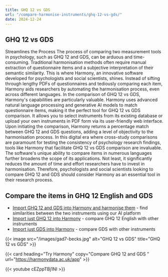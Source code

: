 ```yaml
---
title: GHQ 12 vs GDS
url: "/compare-harmonise-instruments/ghq-12-vs-gds/"
date: 2024-12-24
---
```


## GHQ 12 vs GDS

Streamlines the Process The process of comparing two measurement tools in psychology, such as GHQ 12 and GDS, can be arduous and time-consuming. Traditional harmonisation methods often require manual extraction of questionnaire items and a subjective interpretation of their semantic similarity. This is where Harmony, an innovative software developed for psychologists and social scientists, shines. Instead of sifting through lengthy PDFs of questionnaires and tediously comparing each item, Harmony aids researchers by automating the harmonisation process, even across different languages. In the comparison of GHQ 12 vs GDS, Harmony's capabilities are particularly valuable. Harmony uses advanced natural language processing and generative AI models to match questionnaire items, making it the perfect tool for GHQ 12 vs GDS comparison. It allows you to select instruments from its existing database or upload your own instruments in PDF form via its user-friendly web interface. Upon initiating the comparison, Harmony returns a percentage match between GHQ 12 and GDS questions, adding a level of objectivity to the harmonisation process. In this digital era where cross-study comparisons are paramount for testing the consistency of psychology research findings, tools like Harmony that facilitate GHQ 12 vs GDS comparison are invaluable. The software's unique ability to compare items in numerous languages further broadens the scope of its applications. Not least, it significantly reduces the amount of time and effort researchers have to invest in harmonisation. Therefore, psychologists and social scientists looking to compare GHQ 12 and GDS should consider Harmony as an essential tool in their research process.

## Compare the items in GHQ 12 English and GDS

* <a href="https://harmonydata.ac.uk/app/#/import/W3siaW5zdHJ1bWVudF9uYW1lIjogIkdIUSAxMiBFbmdsaXNoIiwgInF1ZXN0aW9ucyI6IFt7InF1ZXN0aW9uX3RleHQiOiAiQmVlbiBhYmxlIHRvIGNvbmNlbnRyYXRlIG9uIHdoYXQgeW91XHUyMDE5cmUgZG9pbmc_ICJ9LCB7InF1ZXN0aW9uX3RleHQiOiAiTG9zdCBtdWNoIHNsZWVwIG92ZXIgd29ycnk_In0sIHsicXVlc3Rpb25fdGV4dCI6ICJGZWx0IHlvdSB3ZXJlIHBsYXlpbmcgYSB1c2VmdWwgcGFydCBpbiB0aGluZ3M_In0sIHsicXVlc3Rpb25fdGV4dCI6ICJGZWx0IGNhcGFibGUgb2YgbWFraW5nIGRlY2lzaW9ucyBhYm91dCB0aGluZ3M_In0sIHsicXVlc3Rpb25fdGV4dCI6ICJGZWx0IGNvbnN0YW50bHkgdW5kZXIgc3RyYWluPyJ9LCB7InF1ZXN0aW9uX3RleHQiOiAiRmVsdCB5b3UgY291bGRuXHUyMDE5dCBvdmVyY29tZSB5b3VyIGRpZmZpY3VsdGllcz8ifSwgeyJxdWVzdGlvbl90ZXh0IjogIkJlZW4gYWJsZSB0byBlbmpveSB5b3VyIG5vcm1hbCBkYXktdG8tZGF5IGFjdGl2aXRpZXM_In0sIHsicXVlc3Rpb25fdGV4dCI6ICJCZWVuIGFibGUgdG8gZmFjZSB1cCB0byB5b3VyIHByb2JsZW1zPyJ9LCB7InF1ZXN0aW9uX3RleHQiOiAiQmVlbiBmZWVsaW5nIHVuaGFwcHkgYW5kIGRlcHJlc3NlZD8ifSwgeyJxdWVzdGlvbl90ZXh0IjogIkJlZW4gbG9zaW5nIGNvbmZpZGVuY2UgaW4geW91cnNlbGY_In0sIHsicXVlc3Rpb25fdGV4dCI6ICJCZWVuIHRoaW5raW5nIG9mIHlvdXJzZWxmIGFzIGEgd29ydGhsZXNzIHBlcnNvbj8ifSwgeyJxdWVzdGlvbl90ZXh0IjogIkJlZW4gZmVlbGluZyByZWFzb25hYmx5IGhhcHB5LCBhbGwgdGhpbmdzIGNvbnNpZGVyZWQifV19LCB7Imluc3RydW1lbnRfbmFtZSI6ICJHZXJpYXRyaWMgRGVwcmVzc2lvbiBTY2FsZSAoMTAtaXRlbSkgKEdEUykiLCAicXVlc3Rpb25zIjogW3sicXVlc3Rpb25fdGV4dCI6ICJBcmUgeW91IGJhc2ljYWxseSBzYXRpc2ZpZWQgd2l0aCB5b3VyIGxpZmU_In0sIHsicXVlc3Rpb25fdGV4dCI6ICJIYXZlIHlvdSBkcm9wcGVkIG1hbnkgb2YgeW91ciBhY3Rpdml0aWVzIG9yIGludGVyZXN0cz8ifSwgeyJxdWVzdGlvbl90ZXh0IjogIkRvIHlvdSBmZWVsIHRoYXQgeW91ciBsaWZlIGlzIGVtcHR5PyJ9LCB7InF1ZXN0aW9uX3RleHQiOiAiRG8geW91IG9mdGVuIGZlZWwgYm9yZWQ_In0sIHsicXVlc3Rpb25fdGV4dCI6ICJBcmUgeW91IGluIGdvb2Qgc3Bpcml0cyBtb3N0IG9mIHRoZSB0aW1lPyJ9LCB7InF1ZXN0aW9uX3RleHQiOiAiQXJlIHlvdSBhZnJhaWQgdGhhdCBzb21ldGhpbmcgYmFkIGlzIGdvaW5nIHRvIGhhcHBlbiB0byB5b3U_In0sIHsicXVlc3Rpb25fdGV4dCI6ICJEbyB5b3UgZmVlbCBoYXBweSBtb3N0IG9mIHRoZSB0aW1lPyJ9LCB7InF1ZXN0aW9uX3RleHQiOiAiRG8geW91IG9mdGVuIGZlZWwgaGVscGxlc3M_In0sIHsicXVlc3Rpb25fdGV4dCI6ICJEbyB5b3UgcHJlZmVyIHRvIHN0YXkgYXQgaG9tZSwgcmF0aGVyIHRoYW4gZ29pbmcgb3V0IGFuZCBkb2luZyBuZXcgdGhpbmdzPyJ9LCB7InF1ZXN0aW9uX3RleHQiOiAiRG8geW91IGZlZWwgeW91IGhhdmUgbW9yZSBwcm9ibGVtcyB3aXRoIHlvdXIgbWVtb3J5IHRoYW4gbW9zdD8ifSwgeyJxdWVzdGlvbl90ZXh0IjogIkRvIHlvdSB0aGluayBpdCBpcyB3b25kZXJmdWwgdG8gYmUgYWxpdmU_In0sIHsicXVlc3Rpb25fdGV4dCI6ICJEbyB5b3UgZmVlbCBwcmV0dHkgd29ydGhsZXNzIHRoZSB3YXkgeW91IGFyZSBub3cifSwgeyJxdWVzdGlvbl90ZXh0IjogIkRvIHlvdSBmZWVsIGZ1bGwgb2YgZW5lcmd5PyJ9LCB7InF1ZXN0aW9uX3RleHQiOiAiRG8geW91IGZlZWwgdGhhdCB5b3VyIHNpdHVhdGlvbiBpcyBob3BlbGVzcz8ifSwgeyJxdWVzdGlvbl90ZXh0IjogIkRvIHlvdSB0aGluayB0aGF0IG1vc3QgcGVvcGxlIGFyZSBiZXR0ZXIgb2ZmIHRoYW4geW91IGFyZT8ifV19XQ==" target="harmonyapp">Import GHQ 12 and GDS into Harmony and harmonise them</a> - find similarities between the two instruments using our AI platform
* <a href="https://harmonydata.ac.uk/app/#/import/W3siaW5zdHJ1bWVudF9uYW1lIjogIkdIUSAxMiBFbmdsaXNoIiwgInF1ZXN0aW9ucyI6IFt7InF1ZXN0aW9uX3RleHQiOiAiQmVlbiBhYmxlIHRvIGNvbmNlbnRyYXRlIG9uIHdoYXQgeW91XHUyMDE5cmUgZG9pbmc_ICJ9LCB7InF1ZXN0aW9uX3RleHQiOiAiTG9zdCBtdWNoIHNsZWVwIG92ZXIgd29ycnk_In0sIHsicXVlc3Rpb25fdGV4dCI6ICJGZWx0IHlvdSB3ZXJlIHBsYXlpbmcgYSB1c2VmdWwgcGFydCBpbiB0aGluZ3M_In0sIHsicXVlc3Rpb25fdGV4dCI6ICJGZWx0IGNhcGFibGUgb2YgbWFraW5nIGRlY2lzaW9ucyBhYm91dCB0aGluZ3M_In0sIHsicXVlc3Rpb25fdGV4dCI6ICJGZWx0IGNvbnN0YW50bHkgdW5kZXIgc3RyYWluPyJ9LCB7InF1ZXN0aW9uX3RleHQiOiAiRmVsdCB5b3UgY291bGRuXHUyMDE5dCBvdmVyY29tZSB5b3VyIGRpZmZpY3VsdGllcz8ifSwgeyJxdWVzdGlvbl90ZXh0IjogIkJlZW4gYWJsZSB0byBlbmpveSB5b3VyIG5vcm1hbCBkYXktdG8tZGF5IGFjdGl2aXRpZXM_In0sIHsicXVlc3Rpb25fdGV4dCI6ICJCZWVuIGFibGUgdG8gZmFjZSB1cCB0byB5b3VyIHByb2JsZW1zPyJ9LCB7InF1ZXN0aW9uX3RleHQiOiAiQmVlbiBmZWVsaW5nIHVuaGFwcHkgYW5kIGRlcHJlc3NlZD8ifSwgeyJxdWVzdGlvbl90ZXh0IjogIkJlZW4gbG9zaW5nIGNvbmZpZGVuY2UgaW4geW91cnNlbGY_In0sIHsicXVlc3Rpb25fdGV4dCI6ICJCZWVuIHRoaW5raW5nIG9mIHlvdXJzZWxmIGFzIGEgd29ydGhsZXNzIHBlcnNvbj8ifSwgeyJxdWVzdGlvbl90ZXh0IjogIkJlZW4gZmVlbGluZyByZWFzb25hYmx5IGhhcHB5LCBhbGwgdGhpbmdzIGNvbnNpZGVyZWQifV19LCB7Imluc3RydW1lbnRfbmFtZSI6ICJHZXJpYXRyaWMgRGVwcmVzc2lvbiBTY2FsZSAoMTAtaXRlbSkgKEdEUykiLCAicXVlc3Rpb25zIjogW3sicXVlc3Rpb25fdGV4dCI6ICJBcmUgeW91IGJhc2ljYWxseSBzYXRpc2ZpZWQgd2l0aCB5b3VyIGxpZmU_In0sIHsicXVlc3Rpb25fdGV4dCI6ICJIYXZlIHlvdSBkcm9wcGVkIG1hbnkgb2YgeW91ciBhY3Rpdml0aWVzIG9yIGludGVyZXN0cz8ifSwgeyJxdWVzdGlvbl90ZXh0IjogIkRvIHlvdSBmZWVsIHRoYXQgeW91ciBsaWZlIGlzIGVtcHR5PyJ9LCB7InF1ZXN0aW9uX3RleHQiOiAiRG8geW91IG9mdGVuIGZlZWwgYm9yZWQ_In0sIHsicXVlc3Rpb25fdGV4dCI6ICJBcmUgeW91IGluIGdvb2Qgc3Bpcml0cyBtb3N0IG9mIHRoZSB0aW1lPyJ9LCB7InF1ZXN0aW9uX3RleHQiOiAiQXJlIHlvdSBhZnJhaWQgdGhhdCBzb21ldGhpbmcgYmFkIGlzIGdvaW5nIHRvIGhhcHBlbiB0byB5b3U_In0sIHsicXVlc3Rpb25fdGV4dCI6ICJEbyB5b3UgZmVlbCBoYXBweSBtb3N0IG9mIHRoZSB0aW1lPyJ9LCB7InF1ZXN0aW9uX3RleHQiOiAiRG8geW91IG9mdGVuIGZlZWwgaGVscGxlc3M_In0sIHsicXVlc3Rpb25fdGV4dCI6ICJEbyB5b3UgcHJlZmVyIHRvIHN0YXkgYXQgaG9tZSwgcmF0aGVyIHRoYW4gZ29pbmcgb3V0IGFuZCBkb2luZyBuZXcgdGhpbmdzPyJ9LCB7InF1ZXN0aW9uX3RleHQiOiAiRG8geW91IGZlZWwgeW91IGhhdmUgbW9yZSBwcm9ibGVtcyB3aXRoIHlvdXIgbWVtb3J5IHRoYW4gbW9zdD8ifSwgeyJxdWVzdGlvbl90ZXh0IjogIkRvIHlvdSB0aGluayBpdCBpcyB3b25kZXJmdWwgdG8gYmUgYWxpdmU_In0sIHsicXVlc3Rpb25fdGV4dCI6ICJEbyB5b3UgZmVlbCBwcmV0dHkgd29ydGhsZXNzIHRoZSB3YXkgeW91IGFyZSBub3cifSwgeyJxdWVzdGlvbl90ZXh0IjogIkRvIHlvdSBmZWVsIGZ1bGwgb2YgZW5lcmd5PyJ9LCB7InF1ZXN0aW9uX3RleHQiOiAiRG8geW91IGZlZWwgdGhhdCB5b3VyIHNpdHVhdGlvbiBpcyBob3BlbGVzcz8ifSwgeyJxdWVzdGlvbl90ZXh0IjogIkRvIHlvdSB0aGluayB0aGF0IG1vc3QgcGVvcGxlIGFyZSBiZXR0ZXIgb2ZmIHRoYW4geW91IGFyZT8ifV19XQ==" target="harmonyapp">Import just GHQ 12 into Harmony</a> - compare GHQ 12 English with other instruments
* <a href="https://harmonydata.ac.uk/app/#/import/W3siaW5zdHJ1bWVudF9uYW1lIjogIkdIUSAxMiBFbmdsaXNoIiwgInF1ZXN0aW9ucyI6IFt7InF1ZXN0aW9uX3RleHQiOiAiQmVlbiBhYmxlIHRvIGNvbmNlbnRyYXRlIG9uIHdoYXQgeW91XHUyMDE5cmUgZG9pbmc_ICJ9LCB7InF1ZXN0aW9uX3RleHQiOiAiTG9zdCBtdWNoIHNsZWVwIG92ZXIgd29ycnk_In0sIHsicXVlc3Rpb25fdGV4dCI6ICJGZWx0IHlvdSB3ZXJlIHBsYXlpbmcgYSB1c2VmdWwgcGFydCBpbiB0aGluZ3M_In0sIHsicXVlc3Rpb25fdGV4dCI6ICJGZWx0IGNhcGFibGUgb2YgbWFraW5nIGRlY2lzaW9ucyBhYm91dCB0aGluZ3M_In0sIHsicXVlc3Rpb25fdGV4dCI6ICJGZWx0IGNvbnN0YW50bHkgdW5kZXIgc3RyYWluPyJ9LCB7InF1ZXN0aW9uX3RleHQiOiAiRmVsdCB5b3UgY291bGRuXHUyMDE5dCBvdmVyY29tZSB5b3VyIGRpZmZpY3VsdGllcz8ifSwgeyJxdWVzdGlvbl90ZXh0IjogIkJlZW4gYWJsZSB0byBlbmpveSB5b3VyIG5vcm1hbCBkYXktdG8tZGF5IGFjdGl2aXRpZXM_In0sIHsicXVlc3Rpb25fdGV4dCI6ICJCZWVuIGFibGUgdG8gZmFjZSB1cCB0byB5b3VyIHByb2JsZW1zPyJ9LCB7InF1ZXN0aW9uX3RleHQiOiAiQmVlbiBmZWVsaW5nIHVuaGFwcHkgYW5kIGRlcHJlc3NlZD8ifSwgeyJxdWVzdGlvbl90ZXh0IjogIkJlZW4gbG9zaW5nIGNvbmZpZGVuY2UgaW4geW91cnNlbGY_In0sIHsicXVlc3Rpb25fdGV4dCI6ICJCZWVuIHRoaW5raW5nIG9mIHlvdXJzZWxmIGFzIGEgd29ydGhsZXNzIHBlcnNvbj8ifSwgeyJxdWVzdGlvbl90ZXh0IjogIkJlZW4gZmVlbGluZyByZWFzb25hYmx5IGhhcHB5LCBhbGwgdGhpbmdzIGNvbnNpZGVyZWQifV19LCB7Imluc3RydW1lbnRfbmFtZSI6ICJHZXJpYXRyaWMgRGVwcmVzc2lvbiBTY2FsZSAoMTAtaXRlbSkgKEdEUykiLCAicXVlc3Rpb25zIjogW3sicXVlc3Rpb25fdGV4dCI6ICJBcmUgeW91IGJhc2ljYWxseSBzYXRpc2ZpZWQgd2l0aCB5b3VyIGxpZmU_In0sIHsicXVlc3Rpb25fdGV4dCI6ICJIYXZlIHlvdSBkcm9wcGVkIG1hbnkgb2YgeW91ciBhY3Rpdml0aWVzIG9yIGludGVyZXN0cz8ifSwgeyJxdWVzdGlvbl90ZXh0IjogIkRvIHlvdSBmZWVsIHRoYXQgeW91ciBsaWZlIGlzIGVtcHR5PyJ9LCB7InF1ZXN0aW9uX3RleHQiOiAiRG8geW91IG9mdGVuIGZlZWwgYm9yZWQ_In0sIHsicXVlc3Rpb25fdGV4dCI6ICJBcmUgeW91IGluIGdvb2Qgc3Bpcml0cyBtb3N0IG9mIHRoZSB0aW1lPyJ9LCB7InF1ZXN0aW9uX3RleHQiOiAiQXJlIHlvdSBhZnJhaWQgdGhhdCBzb21ldGhpbmcgYmFkIGlzIGdvaW5nIHRvIGhhcHBlbiB0byB5b3U_In0sIHsicXVlc3Rpb25fdGV4dCI6ICJEbyB5b3UgZmVlbCBoYXBweSBtb3N0IG9mIHRoZSB0aW1lPyJ9LCB7InF1ZXN0aW9uX3RleHQiOiAiRG8geW91IG9mdGVuIGZlZWwgaGVscGxlc3M_In0sIHsicXVlc3Rpb25fdGV4dCI6ICJEbyB5b3UgcHJlZmVyIHRvIHN0YXkgYXQgaG9tZSwgcmF0aGVyIHRoYW4gZ29pbmcgb3V0IGFuZCBkb2luZyBuZXcgdGhpbmdzPyJ9LCB7InF1ZXN0aW9uX3RleHQiOiAiRG8geW91IGZlZWwgeW91IGhhdmUgbW9yZSBwcm9ibGVtcyB3aXRoIHlvdXIgbWVtb3J5IHRoYW4gbW9zdD8ifSwgeyJxdWVzdGlvbl90ZXh0IjogIkRvIHlvdSB0aGluayBpdCBpcyB3b25kZXJmdWwgdG8gYmUgYWxpdmU_In0sIHsicXVlc3Rpb25fdGV4dCI6ICJEbyB5b3UgZmVlbCBwcmV0dHkgd29ydGhsZXNzIHRoZSB3YXkgeW91IGFyZSBub3cifSwgeyJxdWVzdGlvbl90ZXh0IjogIkRvIHlvdSBmZWVsIGZ1bGwgb2YgZW5lcmd5PyJ9LCB7InF1ZXN0aW9uX3RleHQiOiAiRG8geW91IGZlZWwgdGhhdCB5b3VyIHNpdHVhdGlvbiBpcyBob3BlbGVzcz8ifSwgeyJxdWVzdGlvbl90ZXh0IjogIkRvIHlvdSB0aGluayB0aGF0IG1vc3QgcGVvcGxlIGFyZSBiZXR0ZXIgb2ZmIHRoYW4geW91IGFyZT8ifV19XQ==" target="harmonyapp">Import just GDS into Harmony</a> - compare GDS with other instruments



{{< image src="/images/gad7-becks.jpg" alt="GHQ 12 vs GDS" title="GHQ 12 vs GDS" >}}

{{< card heading="Try Harmony" copy="Compare GHQ 12 and GDS " url="https://harmonydata.ac.uk/app" >}}

{{< youtube cEZppTBj1NI >}}



